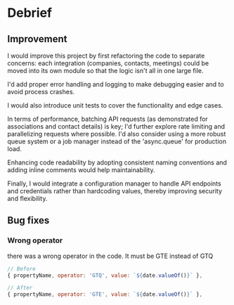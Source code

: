 # Debrief

## Improvement

I would improve this project by first refactoring the code to separate concerns: each integration (companies, contacts, meetings) could be moved into its own module so that the logic isn't all in one large file.

I'd add proper error handling and logging to make debugging easier and to avoid process crashes.


I would also introduce unit tests to cover the functionality and edge cases.

In terms of performance, batching API requests (as demonstrated for associations and contact details) is key; I'd further explore rate limiting and parallelizing requests where possible. I'd also consider using a more robust queue system or a job manager instead of the 'async.queue' for production load.

Enhancing code readability by adopting consistent naming conventions and adding inline comments would help maintainability.

Finally, I would integrate a configuration manager to handle API endpoints and credentials rather than hardcoding values, thereby improving security and flexibility.

## Bug fixes

### Wrong operator
there was a wrong operator in the code. It must be GTE instead of GTQ

```js
// Before
{ propertyName, operator: 'GTQ', value: `${date.valueOf()}` },

// After
{ propertyName, operator: 'GTE', value: `${date.valueOf()}` },
```